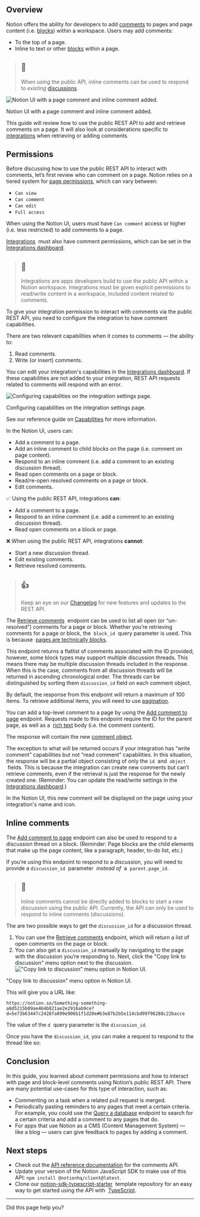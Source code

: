 ## Overview

Notion offers the ability for developers to add [comments](https://www.notion.so/help/comments-mentions-and-reminders) to pages and page content (i.e. [blocks](https://developers.notion.com/docs/working-with-page-content#modeling-content-as-blocks)) within a workspace. Users may add comments:

- To the top of a page.
- Inline to text or other [blocks](https://developers.notion.com/docs/working-with-page-content#modeling-content-as-blocks) within a page.

> ## 📘
> 
> When using the public API, inline comments can be used to respond to *existing* [discussions](https://developers.notion.com/docs/#responding-to-a-discussion-thread).

![Notion UI with a page comment and inline comment added.](https://files.readme.io/bec3d37-Screen_Shot_2023-05-22_at_3.38.28_PM.png)

Notion UI with a page comment and inline comment added.

This guide will review how to use the public REST API to add and retrieve comments on a page. It will also look at considerations specific to [integrations](https://www.notion.so/help/add-and-manage-connections-with-the-api) when retrieving or adding comments.

## Permissions

Before discussing how to use the public REST API to interact with comments, let’s first review who can comment on a page. Notion relies on a tiered system for [page permissions](https://www.notion.so/help/sharing-and-permissions#permission-levels), which can vary between:

- `Can view`
- `Can comment`
- `Can edit`
- `Full access`

When using the Notion UI, users must have `Can comment` access or higher (i.e. less restricted) to add comments to a page.

[Integrations](https://developers.notion.com/docs/getting-started#what-is-a-notion-integration)  must also have comment permissions, which can be set in the  [Integrations dashboard](https://notion.so/my-integrations).

> ## 📘
> 
> Integrations are apps developers build to use the public API within a Notion workspace. Integrations must be given explicit permissions to read/write content in a workspace, included content related to comments.

To give your integration permission to interact with comments via the public REST API, you need to configure the integration to have comment capabilities.

There are two relevant capabilities when it comes to comments — the ability to:

1. Read comments.
2. Write (or insert) comments.

You can edit your integration's capabilities in the [Integrations dashboard](https://notion.so/my-integrations). If these capabilities are not added to your integration, REST API requests related to comments will respond with an error.

![Configuring capabilities on the integration settings page.](https://files.readme.io/497c553-Configuring_capabilities_on_the_integration_settings_page.png)

Configuring capabilities on the integration settings page.

See our reference guide on [Capabilities](https://developers.notion.com/reference/capabilities) for more information.

In the Notion UI, users can:

- Add a comment to a page.
- Add an inline comment to child blocks on the page (i.e. comment on page content).
- Respond to an inline comment (i.e. add a comment to an existing discussion thread).
- Read open comments on a page or block.
- Read/re-open resolved comments on a page or block.
- Edit comments.

✅ Using the public REST API, integrations **can**:

- Add a comment to a page.
- Respond to an inline comment (i.e. add a comment to an existing discussion thread).
- Read open comments on a block or page.

❌ When using the public REST API, integrations **cannot**:

- Start a new discussion thread.
- Edit existing comments.
- Retrieve resolved comments.

> ## 👍
> 
> Keep an eye on our [Changelog](https://developers.notion.com/page/changelog) for new features and updates to the REST API.

The [Retrieve comments](https://developers.notion.com/reference/retrieve-a-comment)  endpoint can be used to list all open (or “un-resolved”) comments for a page or block. Whether you’re retrieving comments for a page or block, the  `block_id`  query parameter is used. This is because  [pages are technically blocks](https://developers.notion.com/docs/working-with-page-content).

This endpoint returns a flatlist of comments associated with the ID provided; however, some block types may support multiple discussion threads. This means there may be multiple discussion threads included in the response. When this is the case, comments from all discussion threads will be returned in ascending chronological order. The threads can be distinguished by sorting them `discussion_id` field on each comment object.

By default, the response from this endpoint will return a maximum of 100 items. To retrieve additional items, you will need to use [pagination](https://developers.notion.com/reference/intro#pagination).

You can add a top-level comment to a page by using the [Add comment to page](https://developers.notion.com/reference/create-a-comment) endpoint. Requests made to this endpoint require the ID for the parent page, as well as a  [rich text](https://developers.notion.com/reference/rich-text) body (i.e. the comment content).

The response will contain the new [comment object](https://developers.notion.com/reference/comment-object).

The exception to what will be returned occurs if your integration has “write comment” capabilities but not “read comment” capabilities. In this situation, the response will be a partial object consisting of only the `id`  and  `object`  fields. This is because the integration can create new comments but can’t retrieve comments, even if the retrieval is just the response for the newly created one. (Reminder: You can update the read/write settings in the [Integrations dashboard](https://notion.so/my-integrations).)

In the Notion UI, this new comment will be displayed on the page using your integration's name and icon.

## Inline comments

The [Add comment to page](https://developers.notion.com/reference/create-a-comment) endpoint can also be used to respond to a discussion thread on a block. (Reminder: Page blocks are the child elements that make up the page content, like a paragraph, header, to-do list, etc.)

If you’re using this endpoint to respond to a discussion, you will need to provide a `discussion_id`  parameter  *instead of*  a  `parent.page_id`.

> ## 📘
> 
> Inline comments cannot be directly added to blocks to start a new discussion using the public API. Currently, the API can only be used to respond to inline comments (discussions).

The are two possible ways to get the `discussion_id` for a discussion thread.

1. You can use the [Retrieve comments](https://developers.notion.com/reference/retrieve-a-comment) endpoint, which will return a list of open comments on the page or block.
2. You can also get a `discussion_id` manually by navigating to the page with the discussion you’re responding to. Next, click the "Copy link to discussion" menu option next to the discussion.
!["Copy link to discussion" menu option in Notion UI.](https://files.readme.io/8536d28-Screen_Shot_2023-05-22_at_7.27.12_PM.png)

"Copy link to discussion" menu option in Notion UI.

This will give you a URL like:

```
https://notion.so/Something-something-a8d5215b89ae464b821ae2e2916ab9ce?d=5e73b63447c2428fa899e906b1f1d20e#b3e87b2b5e114cbd99f96288c22bacce
```

The value of the `d`  query parameter is the `discussion_id`.

Once you have the `discussion_id`, you can make a request to respond to the thread like so:

## Conclusion

In this guide, you learned about comment permissions and how to interact with page and block-level comments using Notion’s public REST API. There are many potential use-cases for this type of interaction, such as:

- Commenting on a task when a related pull request is merged.
- Periodically pasting reminders to any pages that meet a certain criteria. For example, you could use the [Query a database](https://developers.notion.com/reference/post-database-query) endpoint to search for a certain criteria and add a comment to any pages that do.
- For apps that use Notion as a CMS (Content Management System) — like a blog — users can give feedback to pages by adding a comment.

## Next steps

- Check out the [API reference documentation](https://developers.notion.com/reference/comment-object) for the comments API.
- Update your version of the Notion JavaScript SDK to make use of this API: `npm install @notionhq/client@latest`.
- Clone our [notion-sdk-typescript-starter](https://github.com/makenotion/notion-sdk-typescript-starter)  template repository for an easy way to get started using the API with  [TypeScript](https://typescriptlang.org/).

---

Did this page help you?
